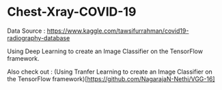 # Chest-Xray-COVID-19

Data Source : https://www.kaggle.com/tawsifurrahman/covid19-radiography-database

Using Deep Learning to create an Image Classifier on the TensorFlow framework.

Also check out : (Using Tranfer Learning to create an Image Classifier on the TensorFlow framework)[https://github.com/NagarajaN-Nethi/VGG-16]
